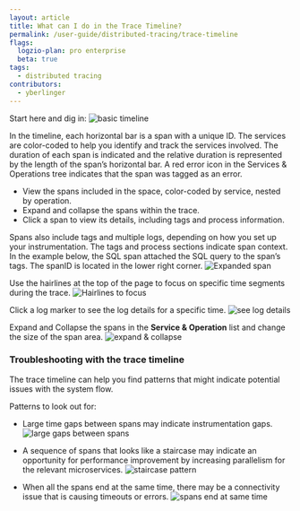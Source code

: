```yaml
---
layout: article
title: What can I do in the Trace Timeline?
permalink: /user-guide/distributed-tracing/trace-timeline
flags:
  logzio-plan: pro enterprise
  beta: true
tags:
  - distributed tracing
contributors:
  - yberlinger
---
```

Start here and dig in: 
![basic timeline](https://dytvr9ot2sszz.cloudfront.net/logz-docs/distributed-tracing/timeline1.png)

In the timeline, each horizontal bar is a span with a unique ID. The services are color-coded to help you identify and track the services involved. The duration of each span is indicated and the relative duration is represented by the length of the span’s horizontal bar. A red error icon in the Services & Operations tree indicates that the span was tagged as an error. 

* View the spans included in the space, color-coded by service, nested by operation.
* Expand and collapse the spans within the trace.
* Click a span to view its details, including tags and process information.


Spans also include tags and multiple logs, depending on how you set up your instrumentation. The tags and process sections indicate span context.   In the example below, the SQL span attached the SQL query to the span’s tags. The spanID is located in the lower right corner. 
    ![Expanded span](https://dytvr9ot2sszz.cloudfront.net/logz-docs/distributed-tracing/span_expand.png)

Use the hairlines at the top of the page to focus on specific time segments during the trace.
    ![Hairlines to focus](https://dytvr9ot2sszz.cloudfront.net/logz-docs/distributed-tracing/dist_tr-timeline-hairs.png)

Click a log marker to see the log details for a specific time. 
    ![see log details](https://dytvr9ot2sszz.cloudfront.net/logz-docs/distributed-tracing/span_log_details.png)

Expand and Collapse the spans in the **Service & Operation** list and change the size of the span area. 
    ![expand & collapse](https://dytvr9ot2sszz.cloudfront.net/logz-docs/distributed-tracing/expand_collapse_list.png)

### Troubleshooting with the trace timeline

The trace timeline can help you find patterns that might indicate potential issues with the system flow.

Patterns to look out for:

- Large time gaps between spans may indicate instrumentation gaps. ![large gaps between spans](https://dytvr9ot2sszz.cloudfront.net/logz-docs/distributed-tracing/large_gaps.png)

- A sequence of spans that looks like a staircase may indicate an opportunity for performance improvement by increasing parallelism for the relevant microservices. ![staircase pattern](https://dytvr9ot2sszz.cloudfront.net/logz-docs/distributed-tracing/staircase_spans.png)

- When all the spans end at the same time, there may be a connectivity issue that is causing timeouts or errors. ![spans end at same time](https://dytvr9ot2sszz.cloudfront.net/logz-docs/distributed-tracing/spans_end_together.png)


